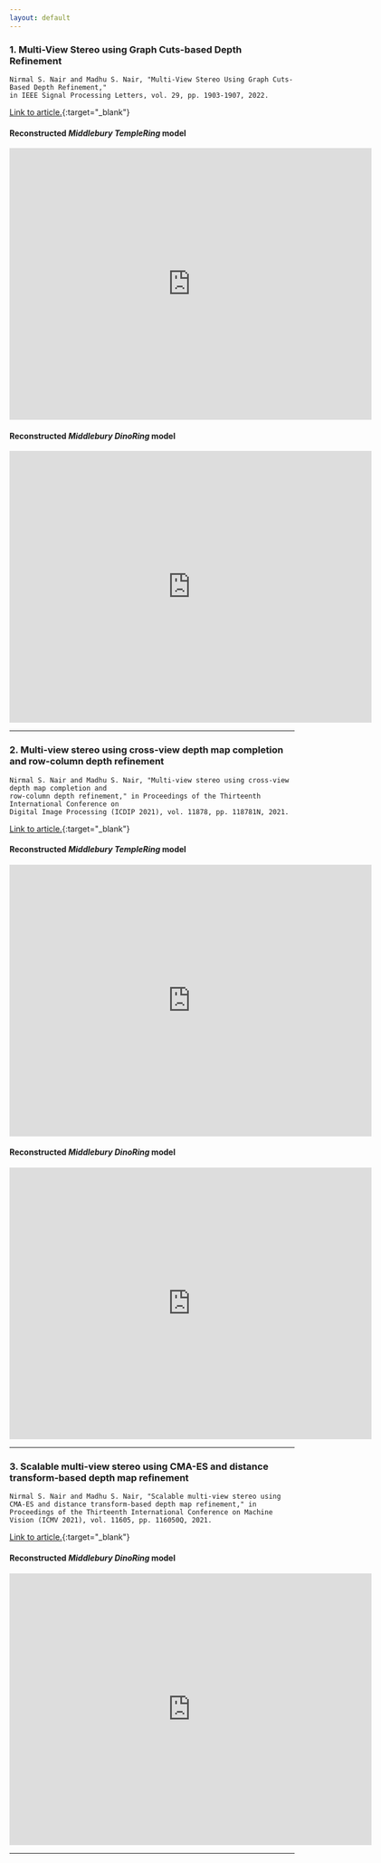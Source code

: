```yaml
---
layout: default
---
```

 
<!-- ## Publications
* * * -->

### 1. Multi-View Stereo using Graph Cuts-based Depth Refinement

```
Nirmal S. Nair and Madhu S. Nair, "Multi-View Stereo Using Graph Cuts-Based Depth Refinement,"
in IEEE Signal Processing Letters, vol. 29, pp. 1903-1907, 2022.
```
[Link to article.](https://doi.org/10.1109/LSP.2022.3201778){:target="_blank"}

#### Reconstructed _Middlebury TempleRing_ model

<div class="sketchfab-embed-wrapper"> <iframe title="Middlebury TempleRing (IEEE SPL-2022)" frameborder="0" allowfullscreen mozallowfullscreen="true" webkitallowfullscreen="true" allow="autoplay; fullscreen; xr-spatial-tracking" xr-spatial-tracking execution-while-out-of-viewport execution-while-not-rendered web-share width="640" height="480" src="https://sketchfab.com/models/ed66481b8f3f4b2d8ca991731ac3e4bb/embed?autospin=1&dnt=1"> </iframe> </div>

#### Reconstructed _Middlebury DinoRing_ model

<div class="sketchfab-embed-wrapper"> <iframe title="Middlebury DinoRing (IEEE SPL-2022)" frameborder="0" allowfullscreen mozallowfullscreen="true" webkitallowfullscreen="true" allow="autoplay; fullscreen; xr-spatial-tracking" xr-spatial-tracking execution-while-out-of-viewport execution-while-not-rendered web-share width="640" height="480" src="https://sketchfab.com/models/7fc184241cd14a46bfd9a9d4464827f0/embed?autospin=1&dnt=1"> </iframe> </div>

* * *

### 2. Multi-view stereo using cross-view depth map completion and row-column depth refinement

```
Nirmal S. Nair and Madhu S. Nair, "Multi-view stereo using cross-view depth map completion and
row-column depth refinement," in Proceedings of the Thirteenth International Conference on
Digital Image Processing (ICDIP 2021), vol. 11878, pp. 118781N, 2021.
```
[Link to article.](https://doi.org/10.1117/12.2601119){:target="_blank"}

#### Reconstructed _Middlebury TempleRing_ model

<div class="sketchfab-embed-wrapper"> <iframe title="Middlebury TempleRing (ICDIP 2021)" frameborder="0" allowfullscreen mozallowfullscreen="true" webkitallowfullscreen="true" allow="autoplay; fullscreen; xr-spatial-tracking" xr-spatial-tracking execution-while-out-of-viewport execution-while-not-rendered web-share width="640" height="480" src="https://sketchfab.com/models/9b970d0da8ca48fd81f55263da21c571/embed?autospin=1&dnt=1"> </iframe> </div>

#### Reconstructed _Middlebury DinoRing_ model

<div class="sketchfab-embed-wrapper"> <iframe title="Middlebury DinoRing (ICDIP-2021)" frameborder="0" allowfullscreen mozallowfullscreen="true" webkitallowfullscreen="true" allow="autoplay; fullscreen; xr-spatial-tracking" xr-spatial-tracking execution-while-out-of-viewport execution-while-not-rendered web-share width="640" height="480" src="https://sketchfab.com/models/96e88cc07b4b476db9a78b0da77431c2/embed?autospin=1&dnt=1"> </iframe> </div>

* * *

### 3. Scalable multi-view stereo using CMA-ES and distance transform-based depth map refinement

```
Nirmal S. Nair and Madhu S. Nair, "Scalable multi-view stereo using CMA-ES and distance transform-based depth map refinement," in Proceedings of the Thirteenth International Conference on Machine Vision (ICMV 2021), vol. 11605, pp. 116050Q, 2021.
```
[Link to article.](https://doi.org/10.1117/12.2587241){:target="_blank"}

#### Reconstructed _Middlebury DinoRing_ model

<div class="sketchfab-embed-wrapper"> <iframe title="Middlebury DinoRing (ICMV-2020)" frameborder="0" allowfullscreen mozallowfullscreen="true" webkitallowfullscreen="true" allow="autoplay; fullscreen; xr-spatial-tracking" xr-spatial-tracking execution-while-out-of-viewport execution-while-not-rendered web-share width="640" height="480" src="https://sketchfab.com/models/312b18adc82f4c6392dc34f5b901c758/embed?autospin=1&dnt=1"> </iframe> </div>

* * *

<!-- Text can be **bold**, _italic_, or ~~strikethrough~~.

[Link to another page](./another-page.html).

There should be whitespace between paragraphs.

# Header 1
## Header 2
### Header 3

> This is a blockquote following a header.
>
> When something is important enough, you do it even if the odds are not in your favor.

```js
// Javascript code with syntax highlighting.
var fun = function lang(l) {
  dateformat.i18n = require('./lang/' + l)
  return true;
}
```

#### Header 4

*   This is an unordered list following a header.
*   This is an unordered list following a header.
*   This is an unordered list following a header.

##### Header 5

1.  This is an ordered list following a header.
2.  This is an ordered list following a header.
3.  This is an ordered list following a header.

###### Header 6

| head1        | head two          | three |
|:-------------|:------------------|:------|
| ok           | good swedish fish | nice  |
| out of stock | good and plenty   | nice  |
| ok           | good `oreos`      | hmm   |
| ok           | good `zoute` drop | yumm  |

### There's a horizontal rule below this.

* * *

### Here is an unordered list:

*   Item foo
*   Item bar
*   Item baz
*   Item zip

### And an ordered list:

1.  Item one
1.  Item two
1.  Item three
1.  Item four

### And a nested list:

- level 1 item
  - level 2 item
  - level 2 item
    - level 3 item
    - level 3 item
- level 1 item
  - level 2 item
  - level 2 item
  - level 2 item
- level 1 item
  - level 2 item
  - level 2 item
- level 1 item

### Small image

![Octocat](https://github.githubassets.com/images/icons/emoji/octocat.png)

### Large image

![Branching](https://guides.github.com/activities/hello-world/branching.png)


### Definition lists can be used with HTML syntax.

<dl>
<dt>Name</dt>
<dd>Godzilla</dd>
<dt>Born</dt>
<dd>1952</dd>
<dt>Birthplace</dt>
<dd>Japan</dd>
<dt>Color</dt>
<dd>Green</dd>
</dl>

```
Long, single-line code blocks should not wrap. They should horizontally scroll if they are too long. This line should be long enough to demonstrate this.
```

```
The final element.
``` -->
